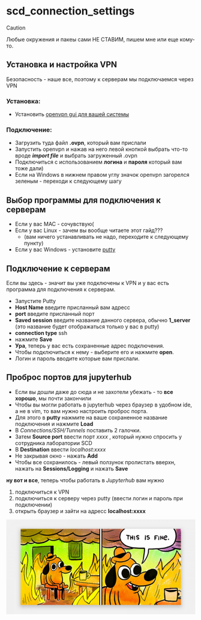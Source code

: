 # scd_connection_settings
> [!CAUTION]
> Любые окружения и пакеы сами НЕ СТАВИМ, пишем мне или еще кому-то.
## Установка и настройка VPN
Безопасность - наше все, поэтому к серверам мы подключаемся через VPN
### Установка:
* Установить [openvpn gui для вашей системы](https://openvpn.net/community-downloads/)
### Подключение:
* Загрузить туда файл **.ovpn**, который вам прислали
* Запустить openvpn и нажав на него левой кнопкой выбрать что-то вроде ***import file*** и выбрать загруженный .ovpn
* Подключиться с использованием **логина** и **пароля** который вам тоже дали)
* Если на Windows в нижнем правом углу значок openvpn загорелся зеленым - переходи к следующему шагу
## Выбор программы для подключения к серверам
- Если у вас MAC - сочувствую(
- Если у вас Linux - зачем вы вообще читаете этот гайд???
  - (вам ничего устанавливать не надо, переходите к следующему пункту)
- Если у вас Windows - установите [putty](https://www.chiark.greenend.org.uk/~sgtatham/putty/latest.html)
## Подключение к серверам
Если вы здесь - значит вы уже подключены к VPN и у вас есть программа для подключения к серверам.
* Запустите Putty
* **Host Name**  введите присланный вам адресс
* **port** введите присланный порт
* **Saved session** введите название данного сервера, обычно **1_server** (это название будет отображаться только у вас в putty)
* **connection type** ssh
* нажмите **Save**
* **Ура**, теперь у вас есть сохраненные адрес подключения.
* Чтобы подключиться к нему - выберите его и нажмите **open**.
* Логин и пароль вводите которые вам прислали.
## Проброс портов для jupyterhub
* Если вы дошли даже до сюда и не захотели убежать - то **все хорошо**, мы почти закончили
* Чтобы вы могли работать в jupyterhub через браузер в удобном ide, а не в vim, то вам нужно настроить проброс порта.
* Для этого в **putty** нажмите на ваше сохраненное название подключения и нажмите **Load**
* В *Connections/SSH/Tunnels* поставить 2 галочки.
* Затем **Source port** ввести порт *xxxx* , который нужно спросить у сотрудника лаборатории SCD
* В **Destination** ввести *localhost:xxxx*
* Не закрывая окно - нажать **Add**
* Чтобы все сохранилось - левый ползунок пролистать вверхн, нажать на **Sessions/Logging** и нажать **Save**

**ну вот и все**, теперь чтобы работать в *Jupyterhub* вам нужно
1) подключиться к VPN
2) подключиться к серверу через putty (ввести логин и пароль при подключении)
3) открыть браузер и зайти на адресс **localhost:xxxx**


![cat](/assets/images/cat.jpg)
